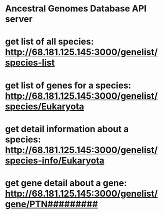 # Ancestral Genomes Database API server

# get list of all species: http://68.181.125.145:3000/genelist/species-list

# get list of genes for a species: http://68.181.125.145:3000/genelist/species/Eukaryota

# get detail information about a species: http://68.181.125.145:3000/genelist/species-info/Eukaryota

# get gene detail about a gene: http://68.181.125.145:3000/genelist/gene/PTN#########

